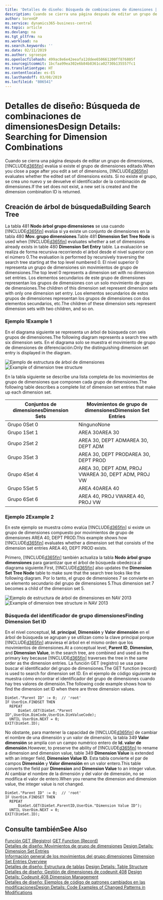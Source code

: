 ```yaml
---
title: 'Detalles de diseño: Búsqueda de combinaciones de dimensiones | Documentos de Microsoft'
description: Cuando se cierra una página después de editar un grupo de dimensiones, Business Central evalúa si existe el grupo de dimensiones editado. Si no existe el grupo, se crea uno nuevo y se devuelve el identificador de la combinación de dimensiones.
author: SorenGP
ms.service: dynamics365-business-central
ms.topic: article
ms.devlang: na
ms.tgt_pltfrm: na
ms.workload: na
ms.search.keywords: ''
ms.date: 02/11/2019
ms.author: sgroespe
ms.openlocfilehash: 499ac8e6e42eeafa12ddee650661200ff876805f
ms.sourcegitcommit: 1bcfaa99ea302e6b84b8361ca02730b135557fc1
ms.translationtype: HT
ms.contentlocale: es-ES
ms.lasthandoff: 03/08/2019
ms.locfileid: "806541"
---
```

# <a name="design-details-searching-for-dimension-combinations"></a><span data-ttu-id="c87b9-104">Detalles de diseño: Búsqueda de combinaciones de dimensiones</span><span class="sxs-lookup"><span data-stu-id="c87b9-104">Design Details: Searching for Dimension Combinations</span></span>
<span data-ttu-id="c87b9-105">Cuando se cierra una página después de editar un grupo de dimensiones, [!INCLUDE[d365fin](includes/d365fin_md.md)] evalúa si existe el grupo de dimensiones editado.</span><span class="sxs-lookup"><span data-stu-id="c87b9-105">When you close a page after you edit a set of dimensions, [!INCLUDE[d365fin](includes/d365fin_md.md)] evaluates whether the edited set of dimensions exists.</span></span> <span data-ttu-id="c87b9-106">Si no existe el grupo, se crea uno nuevo y se devuelve el identificador de la combinación de dimensiones.</span><span class="sxs-lookup"><span data-stu-id="c87b9-106">If the set does not exist, a new set is created and the dimension combination ID is returned.</span></span>  

## <a name="building-search-tree"></a><span data-ttu-id="c87b9-107">Creación de árbol de búsqueda</span><span class="sxs-lookup"><span data-stu-id="c87b9-107">Building Search Tree</span></span>  
 <span data-ttu-id="c87b9-108">La tabla 481 **Nodo árbol grupo dimensiones** se usa cuando [!INCLUDE[d365fin](includes/d365fin_md.md)] evalúa si ya existe un conjunto de dimensiones en la tabla 480 **Mov. grupo dimensiones**.</span><span class="sxs-lookup"><span data-stu-id="c87b9-108">Table 481 **Dimension Set Tree Node** is used when [!INCLUDE[d365fin](includes/d365fin_md.md)] evaluates whether a set of dimensions already exists in table 480 **Dimension Set Entry** table.</span></span> <span data-ttu-id="c87b9-109">La evaluación se realiza de forma recursiva recorriendo el árbol desde el nivel superior con el número 0.</span><span class="sxs-lookup"><span data-stu-id="c87b9-109">The evaluation is performed by recursively traversing the search tree starting at the top level numbered 0.</span></span> <span data-ttu-id="c87b9-110">El nivel superior 0 representa un grupo de dimensiones sin movimientos de grupo de dimensiones.</span><span class="sxs-lookup"><span data-stu-id="c87b9-110">The top level 0 represents a dimension set with no dimension set entries.</span></span> <span data-ttu-id="c87b9-111">Los elementos secundarios de este grupo de dimensiones representan los grupos de dimensiones con un solo movimiento de grupo de dimensiones.</span><span class="sxs-lookup"><span data-stu-id="c87b9-111">The children of this dimension set represent dimension sets with only one dimension set entry.</span></span> <span data-ttu-id="c87b9-112">Los elementos secundarios de estos grupos de dimensiones representan los grupos de dimensiones con dos elementos secundarios, etc.</span><span class="sxs-lookup"><span data-stu-id="c87b9-112">The children of these dimension sets represent dimension sets with two children, and so on.</span></span>  

### <a name="example-1"></a><span data-ttu-id="c87b9-113">Ejemplo 1</span><span class="sxs-lookup"><span data-stu-id="c87b9-113">Example 1</span></span>  
 <span data-ttu-id="c87b9-114">En el diagrama siguiente se representa un árbol de búsqueda con seis grupos de dimensiones.</span><span class="sxs-lookup"><span data-stu-id="c87b9-114">The following diagram represents a search tree with six dimension sets.</span></span> <span data-ttu-id="c87b9-115">En el diagrama solo se muestra el movimiento de grupo de dimensiones de diferenciación.</span><span class="sxs-lookup"><span data-stu-id="c87b9-115">Only the distinguishing dimension set entry is displayed in the diagram.</span></span>  

 <span data-ttu-id="c87b9-116">![Ejemplo de estructura de árbol de dimensiones](media/nav2013_dimension_tree.png "Ejemplo de estructura de árbol de dimensiones")</span><span class="sxs-lookup"><span data-stu-id="c87b9-116">![Example of dimension tree structure](media/nav2013_dimension_tree.png "Example of dimension tree structure")</span></span>  

 <span data-ttu-id="c87b9-117">En la tabla siguiente se describe una lista completa de los movimientos de grupo de dimensiones que componen cada grupo de dimensiones.</span><span class="sxs-lookup"><span data-stu-id="c87b9-117">The following table describes a complete list of dimension set entries that make up each dimension set.</span></span>  

|<span data-ttu-id="c87b9-118">Conjuntos de dimensiones</span><span class="sxs-lookup"><span data-stu-id="c87b9-118">Dimension Sets</span></span>|<span data-ttu-id="c87b9-119">Movimientos de grupo de dimensiones</span><span class="sxs-lookup"><span data-stu-id="c87b9-119">Dimension Set Entries</span></span>|  
|--------------------|---------------------------|  
|<span data-ttu-id="c87b9-120">Grupo 0</span><span class="sxs-lookup"><span data-stu-id="c87b9-120">Set 0</span></span>|<span data-ttu-id="c87b9-121">Ninguno</span><span class="sxs-lookup"><span data-stu-id="c87b9-121">None</span></span>|  
|<span data-ttu-id="c87b9-122">Grupo 1</span><span class="sxs-lookup"><span data-stu-id="c87b9-122">Set 1</span></span>|<span data-ttu-id="c87b9-123">AREA 30</span><span class="sxs-lookup"><span data-stu-id="c87b9-123">AREA 30</span></span>|  
|<span data-ttu-id="c87b9-124">Grupo 2</span><span class="sxs-lookup"><span data-stu-id="c87b9-124">Set 2</span></span>|<span data-ttu-id="c87b9-125">AREA 30, DEPT ADM</span><span class="sxs-lookup"><span data-stu-id="c87b9-125">AREA 30, DEPT ADM</span></span>|  
|<span data-ttu-id="c87b9-126">Grupo 3</span><span class="sxs-lookup"><span data-stu-id="c87b9-126">Set 3</span></span>|<span data-ttu-id="c87b9-127">AREA 30, DEPT PROD</span><span class="sxs-lookup"><span data-stu-id="c87b9-127">AREA 30, DEPT PROD</span></span>|  
|<span data-ttu-id="c87b9-128">Grupo 4</span><span class="sxs-lookup"><span data-stu-id="c87b9-128">Set 4</span></span>|<span data-ttu-id="c87b9-129">AREA 30, DEPT ADM, PROJ VW</span><span class="sxs-lookup"><span data-stu-id="c87b9-129">AREA 30, DEPT ADM, PROJ VW</span></span>|  
|<span data-ttu-id="c87b9-130">Grupo 5</span><span class="sxs-lookup"><span data-stu-id="c87b9-130">Set 5</span></span>|<span data-ttu-id="c87b9-131">AREA 40</span><span class="sxs-lookup"><span data-stu-id="c87b9-131">AREA 40</span></span>|  
|<span data-ttu-id="c87b9-132">Grupo 6</span><span class="sxs-lookup"><span data-stu-id="c87b9-132">Set 6</span></span>|<span data-ttu-id="c87b9-133">AREA 40, PROJ VW</span><span class="sxs-lookup"><span data-stu-id="c87b9-133">AREA 40, PROJ VW</span></span>|  

### <a name="example-2"></a><span data-ttu-id="c87b9-134">Ejemplo 2</span><span class="sxs-lookup"><span data-stu-id="c87b9-134">Example 2</span></span>  
 <span data-ttu-id="c87b9-135">En este ejemplo se muestra cómo evalúa [!INCLUDE[d365fin](includes/d365fin_md.md)] si existe un grupo de dimensiones compuesto por movimientos de grupo de dimensiones AREA 40, DEPT PROD.</span><span class="sxs-lookup"><span data-stu-id="c87b9-135">This example shows how [!INCLUDE[d365fin](includes/d365fin_md.md)] evaluates whether a dimension set that consists of the dimension set entries AREA 40, DEPT PROD exists.</span></span>  

 <span data-ttu-id="c87b9-136">Primero, [!INCLUDE[d365fin](includes/d365fin_md.md)] también actualiza la tabla **Nodo árbol grupo dimensiones** para garantizar que el árbol de búsqueda obedezca al diagrama siguiente.</span><span class="sxs-lookup"><span data-stu-id="c87b9-136">First, [!INCLUDE[d365fin](includes/d365fin_md.md)] also updates the **Dimension Set Tree Node** table to make sure that the search tree looks like the following diagram.</span></span> <span data-ttu-id="c87b9-137">Por lo tanto, el grupo de dimensiones 7 se convierte en un elemento secundario del grupo de dimensiones 5.</span><span class="sxs-lookup"><span data-stu-id="c87b9-137">Thus dimension set 7 becomes a child of the dimension set 5.</span></span>  

 <span data-ttu-id="c87b9-138">![Ejemplo de estructura de árbol de dimensiones en NAV 2013](media/nav2013_dimension_tree_example2.png "Ejemplo de estructura de árbol de dimensiones en NAV 2013")</span><span class="sxs-lookup"><span data-stu-id="c87b9-138">![Example of dimension tree structure in NAV 2013](media/nav2013_dimension_tree_example2.png "Example of dimension tree structure in NAV 2013")</span></span>  

### <a name="finding-dimension-set-id"></a><span data-ttu-id="c87b9-139">Búsqueda del identificador de grupo dimensiones</span><span class="sxs-lookup"><span data-stu-id="c87b9-139">Finding Dimension Set ID</span></span>  
 <span data-ttu-id="c87b9-140">En el nivel conceptual, **Id. principal**, **Dimensión** y **Valor dimensión** en el árbol de búsqueda se agrupan y se utilizan como la clave principal porque [!INCLUDE[d365fin](includes/d365fin_md.md)] atraviesa el árbol en el mismo orden que los movimientos de dimensiones.</span><span class="sxs-lookup"><span data-stu-id="c87b9-140">At a conceptual level, **Parent ID**, **Dimension**, and **Dimension Value**, in the search tree, are combined and used as the primary key because [!INCLUDE[d365fin](includes/d365fin_md.md)] traverses the tree in the same order as the dimension entries.</span></span> <span data-ttu-id="c87b9-141">La función GET (registro) se usa para buscar el identificador del grupo de dimensiones.</span><span class="sxs-lookup"><span data-stu-id="c87b9-141">The GET function (record) is used to search for dimension set ID.</span></span> <span data-ttu-id="c87b9-142">En el ejemplo de código siguiente se muestra cómo encontrar el identificador del grupo de dimensiones cuando hay tres valores de dimensión.</span><span class="sxs-lookup"><span data-stu-id="c87b9-142">The following code example shows how to find the dimension set ID when there are three dimension values.</span></span>  

```  
DimSet."Parent ID" := 0;  // 'root'  
IF UserDim.FINDSET THEN  
  REPEAT  
      DimSet.GET(DimSet."Parent ID",UserDim.DimCode,UserDim.DimValueCode);  
  UNTIL UserDim.NEXT = 0;  
EXIT(DimSet.ID);  

```  

 <span data-ttu-id="c87b9-143">No obstante, para mantener la capacidad de [!INCLUDE[d365fin](includes/d365fin_md.md)] de cambiar el nombre de una dimensión y un valor de dimensión, la tabla 349 **Valor dimensión** se amplía con un campo numérico entero de **Id. valor de dimensión**.</span><span class="sxs-lookup"><span data-stu-id="c87b9-143">However, to preserve the ability of [!INCLUDE[d365fin](includes/d365fin_md.md)] to rename a dimension and dimension value, table 349 **Dimension Value** is extended with an integer field, **Dimension Value ID**.</span></span> <span data-ttu-id="c87b9-144">Esta tabla convierte el par de campos **Dimensión** y **Valor dimensión** en un valor entero.</span><span class="sxs-lookup"><span data-stu-id="c87b9-144">This table converts the field pair **Dimension** and **Dimension Value** to an integer value.</span></span> <span data-ttu-id="c87b9-145">Al cambiar el nombre de la dimensión y del valor de dimensión, no se modifica el valor de entero.</span><span class="sxs-lookup"><span data-stu-id="c87b9-145">When you rename the dimension and dimension value, the integer value is not changed.</span></span>  

```  
DimSet."Parent ID" := 0;  // 'root'  
IF UserDim.FINDSET THEN  
  REPEAT  
      DimSet.GET(DimSet.ParentID,UserDim."Dimension Value ID");  
  UNTIL UserDim.NEXT = 0;  
EXIT(DimSet.ID);  

```  

## <a name="see-also"></a><span data-ttu-id="c87b9-146">Consulte también</span><span class="sxs-lookup"><span data-stu-id="c87b9-146">See Also</span></span>  
 <span data-ttu-id="c87b9-147">[Función GET (Registro)](/dynamics-nav/GET-Function--Record-)  </span><span class="sxs-lookup"><span data-stu-id="c87b9-147">[GET Function (Record)](/dynamics-nav/GET-Function--Record-)  </span></span>  
 <span data-ttu-id="c87b9-148">[Detalles de diseño: Movimientos de grupo de dimensiones](design-details-dimension-set-entries.md) </span><span class="sxs-lookup"><span data-stu-id="c87b9-148">[Design Details: Dimension Set Entries](design-details-dimension-set-entries.md) </span></span>  
 <span data-ttu-id="c87b9-149">[Información general de los movimientos del grupo dimensiones](design-details-dimension-set-entries-overview.md) </span><span class="sxs-lookup"><span data-stu-id="c87b9-149">[Dimension Set Entries Overview](design-details-dimension-set-entries-overview.md) </span></span>  
 <span data-ttu-id="c87b9-150">[Detalles de diseño: Estructura de tablas](design-details-table-structure.md) </span><span class="sxs-lookup"><span data-stu-id="c87b9-150">[Design Details: Table Structure](design-details-table-structure.md) </span></span>  
 <span data-ttu-id="c87b9-151">[Detalles de diseño: Gestión de dimensiones de codeunit 408](design-details-codeunit-408-dimension-management.md) </span><span class="sxs-lookup"><span data-stu-id="c87b9-151">[Design Details: Codeunit 408 Dimension Management](design-details-codeunit-408-dimension-management.md) </span></span>  
 [<span data-ttu-id="c87b9-152">Detalles de diseño: Ejemplos de código de patrones cambiados en las modificaciones</span><span class="sxs-lookup"><span data-stu-id="c87b9-152">Design Details: Code Examples of Changed Patterns in Modifications</span></span>](design-details-code-examples-of-changed-patterns-in-modifications.md)
